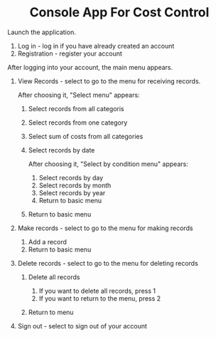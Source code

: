 <h1 align="center">Console App For Cost Control</h1>

Launch the application.

1. Log in - log in if you have already created an account
2. Registration - register your account

After logging into your account, the main menu appears.

1. View Records - select to go to the menu for receiving records.

    After choosing it, "Select menu" appears:
    1. Select records from all categoris 
    2. Select records from one category
    3. Select sum of costs from all categories
    4. Select records by date

       After choosing it, "Select by condition menu" appears:
       1. Select records by day
       2. Select records by month
       3. Select records by year
       4. Return to basic menu
       
    5. Return to basic menu
    
2. Make records - select to go to the menu for making records
   1. Add a record
   2. Return to basic menu
   
3. Delete records - select to go to the menu for deleting records

   1. Delete all records
      1. If you want to delete all records, press 1
      2. If you want to return to the menu, press 2

   2. Return to menu
   
4. Sign out - select to sign out of your account


